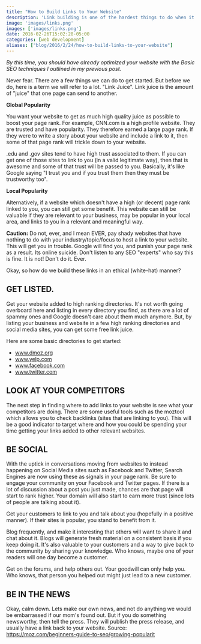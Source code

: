 ```yaml
---
title: "How to Build Links to Your Website"
description: 'Link building is one of the hardest things to do when it comes to Search Engine Optimization (SEO).'
image: 'images/links.png'
images: ['images/links.png']
date: 2016-02-26T15:02:28-05:00
categories: [web development]
aliases: ["blog/2016/2/24/how-to-build-links-to-your-website"]
---
```


_By this time, you should have already optimized your website with the Basic SEO techniques I outlined in my previous post._

Never fear.  There are a few things we can do to get started.  But before we do, here is a term we will refer to a lot.  "Link Juice".  Link juice is the amount of "juice" that one page can send to another.  

**Global Popularity**

You want your website to get as much high quality juice as possible to boost your page rank.  For example, CNN.com is a high profile website. They are trusted and have popularity.  They therefore earned a large page rank.  If they were to write a story about your website and include a link to it, then some of that page rank will trickle down to your website.

.edu and .gov sites tend to have high trust associated to them.  If you can get one of those sites to link to you (in a valid legitimate way), then that is awesome and some of that trust will be passed to you.  Basically, it's like Google saying "I trust you and if you trust them then they must be trustworthy too".

**Local Popularity**

Alternatively, if a website which doesn't have a high (or decent) page rank linked to you, you can still get some benefit. This website can still be valuable if they are relevant to your business, may be popular in your local area, and links to you in a relevant and meaningful way.

**Caution:**  Do not, ever, and I mean EVER, pay shady websites that have nothing to do with your industry/topic/focus to host a link to your website.  This will get you in trouble.  Google will find you, and punish your page rank as a result.  Its online suicide. Don't listen to any SEO "experts" who say this is fine.  It is not!  Don't do it. Ever.

Okay, so how do we build these links in an ethical (white-hat) manner?

 

GET LISTED.
-----------

Get your website added to high ranking directories.  It's not worth going overboard here and listing in every directory you find, as there are a lot of spammy ones and Google doesn't care about them much anymore.  But, by listing your business and website in a few high ranking directories and social media sites, you can get some free link juice.

Here are some basic directories to get started:

* www.dmoz.org
* www.yelp.com
* www.facebook.com
* www.twitter.com
 

LOOK AT YOUR COMPETITORS
------------------------

The next step in finding where to add links to your website is see what your competitors are doing.  There are some useful tools such as the moztool which allows you to check backlinks (sites that are linking to you).  This will be a good indicator to target where and how you could be spending your time getting your links added to other relevant websites.

 

BE SOCIAL
---------

With the uptick in conversations moving from websites to instead happening on Social Media sites such as Facebook and Twitter, Search Engines are now using these as signals in your page rank.  Be sure to engage your community on your Facebook and Twitter pages.  If there is a lot of discussion about a post you just made, chances are that page will start to rank higher.  Your domain will also start to earn more trust (since lots of people are talking about it).

Get your customers to link to you and talk about you (hopefully in a positive manner).  If their sites is popular, you stand to benefit from it.

Blog frequently, and make it interesting that others will want to share it and chat about it.  Blogs will generate fresh material on a consistent basis if you keep doing it.  It's also valuable to your customers and a way to give back to the community by sharing your knowledge.  Who knows, maybe one of your readers will one day become a customer.

Get on the forums, and help others out.  Your goodwill can only help you.  Who knows, that person you helped out might just lead to a new customer.

 

BE IN THE NEWS
--------------

Okay, calm down.  Lets make our own news, and not do anything we would be embarrassed if our mom's found out.  But if you do something newsworthy, then tell the press.  They will publish the press release, and usually have a link back to your website.
Source: https://moz.com/beginners-guide-to-seo/growing-popularit